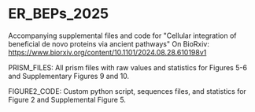 # ER_BEPs_2025
Accompanying supplemental files and code for "Cellular integration of beneficial de novo proteins via ancient pathways"
On BioRxiv: https://www.biorxiv.org/content/10.1101/2024.08.28.610198v1

PRISM_FILES: All prism files with raw values and statistics for Figures 5-6 and  Supplementary Figures 9 and 10.

FIGURE2_CODE: Custom python script, sequences files, and statistics for Figure 2 and Supplemental Figure 5.
